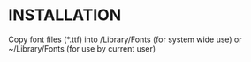 INSTALLATION
============
Copy font files (*.ttf) into /Library/Fonts (for system wide use) or ~/Library/Fonts (for use by current user)
